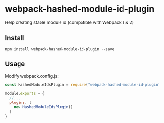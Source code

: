 # webpack-hashed-module-id-plugin
Help creating stable module id (compatible with Webpack 1 &amp; 2)

## Install
```shell
npm install webpack-hashed-module-id-plugin --save
```

## Usage

Modify webpack.config.js:

```js
const HashedModuleIdsPlugin = require("webpack-hashed-module-id-plugin");

module.exports = {
  //...
  plugins: [
    new HashedModuleIdsPlugin()
  ]
}
```
